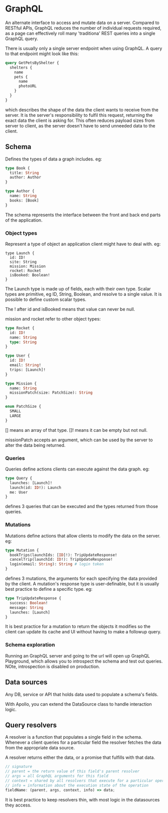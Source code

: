 # GraphQL

An alternate interface to access and mutate data on a server. Compared to RESTful APIs, GraphQL reduces the number of individual requests required, as a page can effectively roll many 'traditiona' REST queries into a single GraphQL query.

There is usually only a single server endpoint when using GraphQL. A query to that endpoint might look like this:

```graphql
query GetPetsByShelter {
  shelters {
    name
    pets {
      name
      photoURL
    }
  }
}
```

which describes the shape of the data the client wants to receive from the server. It is the server's responsibility to fulfil this request, returning the exact data the client is asking for. This often reduces payload sizes from server to client, as the server doesn't have to send unneeded data to the client.

## Schema

Defines the types of data a graph includes. eg:

```graphql
type Book {
  title: String
  author: Author
}

type Author {
  name: String
  books: [Book]
}
```

The schema represents the interface between the front and back end parts of the application.

### Object types

Represent a type of object an application client might have to deal with. eg:

```grapql
type Launch {
  id: ID!
  site: String
  mission: Mission
  rocket: Rocket
  isBooked: Boolean!
}
```

The Launch type is made up of fields, each with their own type. Scalar types are primitive, eg ID, String, Boolean, and resolve to a single value. It is possible to define custom scalar types.

The ! after id and isBooked means that value can never be null.

mission and rocket refer to other object types:

```graphql
type Rocket {
  id: ID!
  name: String
  type: String
}

type User {
  id: ID!
  email: String!
  trips: [Launch]!
}

type Mission {
  name: String
  missionPatch(size: PatchSize): String
}

enum PatchSize {
  SMALL
  LARGE
}
```

[] means an array of that type. []! means it can be empty but not null.

missionPatch accepts an argument, which can be used by the server to alter the data being returned.

### Queries

Queries define actions clients can execute against the data graph. eg:

```graphql
type Query {
  launches: [Launch]!
  launch(id: ID!): Launch
  me: User
}
```

defines 3 queries that can be executed and the types returned from those queries.

### Mutations

Mutations define actions that allow clients to modify the data on the server. eg:

```graphql
type Mutation {
  bookTrips(launchIds: [ID]!): TripUpdateResponse!
  cancelTrip(launchId: ID!): TripUpdateResponse!
  login(email: String): String # login token
}
```

defines 3 mutations, the arguments for each specifying the data provided by the client. A mutation's response type is user-definable, but it is usually best practice to define a specific type. eg:

```graphql
type TripUpdateResponse {
  success: Boolean!
  message: String
  launches: [Launch]
}
```

It is best practice for a mutation to return the objects it modifies so the client can update its cache and UI without having to make a followup query.

### Schema exploration

Running an GraphQL server and going to the url will open up GraphQL Playground, which allows you to introspect the schema and test out queries. NOte, introspection is disabled on production.

## Data sources

Any DB, service or API that holds data used to populate a schema's fields.

With Apollo, you can extend the DataSource class to handle interaction logic.

## Query resolvers

A resolver is a function that populates a single field in the schema. Whenever a client queries for a particular field the resolver fetches the data from the appropriate data source.

A resolver returns either the data, or a promise that fulfills with that data.

```javascript
// signature
// parent = the return value of this field's parent resolver
// args = all GraphQL arguments for this field
// context = shared by all resolvers that execute for a particular operation
// info = information about the execution state of the operation
fieldName: (parent, args, context, info) => data;
```

It is best practice to keep resolvers thin, with most logic in the datasources they access.
